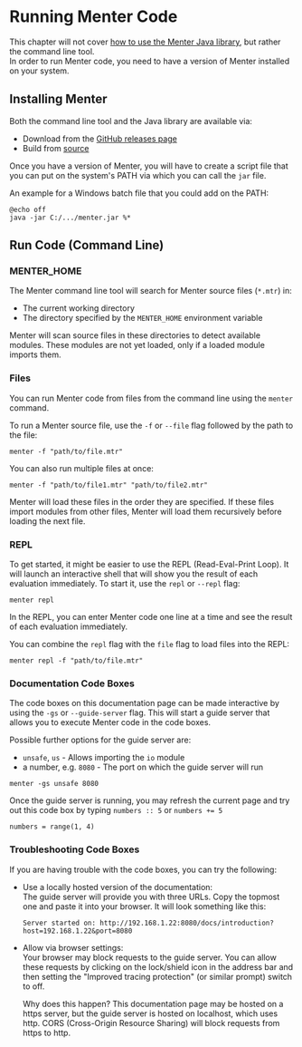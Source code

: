 # Running Menter Code

This chapter will not cover [how to use the Menter Java library](Java_getting_started.html), but rather the command line
tool.  
In order to run Menter code, you need to have a version of Menter installed on your system.

## Installing Menter

Both the command line tool and the Java library are available via:

- Download from the [GitHub releases page](https://github.com/YanWittmann/menter-lang/releases)
- Build from [source](https://github.com/YanWittmann/menter-lang)

Once you have a version of Menter, you will have to create a script file that you can put on the system's PATH via which
you can call the `jar` file.

An example for a Windows batch file that you could add on the PATH:

```static
@echo off
java -jar C:/.../menter.jar %*
```

## Run Code (Command Line)

### MENTER_HOME

The Menter command line tool will search for Menter source files (`*.mtr`) in:

- The current working directory
- The directory specified by the `MENTER_HOME` environment variable

Menter will scan source files in these directories to detect available modules. These modules are not yet loaded, only
if a loaded module imports them.

### Files

You can run Menter code from files from the command line using the `menter` command.

To run a Menter source file, use the `-f` or `--file` flag followed by the path to the file:

```static
menter -f "path/to/file.mtr"
```

You can also run multiple files at once:

```static
menter -f "path/to/file1.mtr" "path/to/file2.mtr"
```

Menter will load these files in the order they are specified. If these files import modules from other files, Menter
will load them recursively before loading the next file.

### REPL

To get started, it might be easier to use the REPL (Read-Eval-Print Loop). It will launch an interactive shell that will
show you the result of each evaluation immediately. To start it, use the `repl` or `--repl` flag:

```static
menter repl
```

In the REPL, you can enter Menter code one line at a time and see the result of each evaluation immediately.

You can combine the `repl` flag with the `file` flag to load files into the REPL:

```static
menter repl -f "path/to/file.mtr"
```

### Documentation Code Boxes

The code boxes on this documentation page can be made interactive by using the `-gs` or `--guide-server` flag. This will
start a guide server that allows you to execute Menter code in the code boxes.

Possible further options for the guide server are:

- `unsafe`, `us` - Allows importing the `io` module
- a number, e.g. `8080` - The port on which the guide server will run

```static
menter -gs unsafe 8080
```

Once the guide server is running, you may refresh the current page and try out this code box by typing `numbers :: 5` or
`numbers += 5`

```result=[1, 2, 3, 4]
numbers = range(1, 4)
```

### Troubleshooting Code Boxes

If you are having trouble with the code boxes, you can try the following:

- Use a locally hosted version of the documentation:  
  The guide server will provide you with three URLs. Copy the topmost one and paste it into your browser. It will look
  something like this:
  ```static
  Server started on: http://192.168.1.22:8080/docs/introduction?host=192.168.1.22&port=8080
  ```
- Allow via browser settings:  
  Your browser may block requests to the guide server. You can allow these requests by clicking on the lock/shield icon
  in the address bar and then setting the "Improved tracing protection" (or similar prompt) switch to off.
  
  Why does this happen? This documentation page may be hosted on a https server, but the guide server is hosted on
  localhost, which uses http. CORS (Cross-Origin Resource Sharing) will block requests from https to http.
